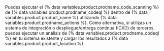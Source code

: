 Puedes ejecutar el {% data variables.product.prodname_code_scanning %} de {% data variables.product.prodname_codeql %} dentro de {% data variables.product.product_name %} utilizando {% data variables.product.prodname_actions %}. Como alternativa, si utilizas un sistema de integración o despliegue/entrega contínua (IC/ID) de terceros, puedes ejecutar un análisis de {% data variables.product.prodname_codeql %} en tu sistema existente y cargar los resultados a {% data variables.product.product_location %}.
